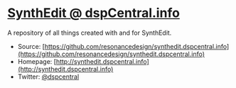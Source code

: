 # [SynthEdit @ dspCentral.info](http://synthedit.dspcentral.info)

A repository of all things created with and for SynthEdit.

* Source: [https://github.com/resonancedesign/synthedit.dspcentral.info](https://github.com/resonancedesign/synthedit.dspcentral.info)
* Homepage: [http://synthedit.dspcentral.info](http://synthedit.dspcentral.info)
* Twitter: [@dspcentral](http://twitter.com/dspcentral)